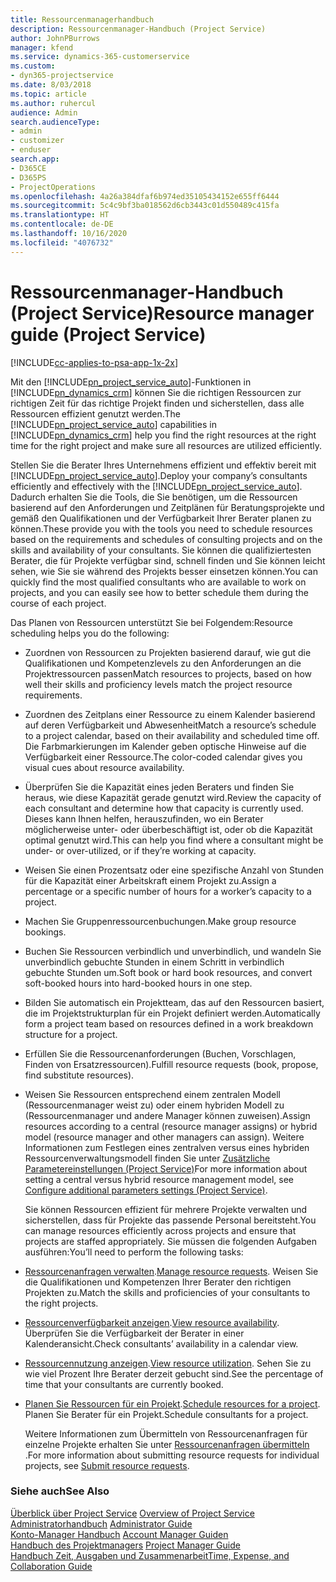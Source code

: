 ```yaml
---
title: Ressourcenmanagerhandbuch
description: Ressourcenmanager-Handbuch (Project Service)
author: JohnPBurrows
manager: kfend
ms.service: dynamics-365-customerservice
ms.custom:
- dyn365-projectservice
ms.date: 8/03/2018
ms.topic: article
ms.author: ruhercul
audience: Admin
search.audienceType:
- admin
- customizer
- enduser
search.app:
- D365CE
- D365PS
- ProjectOperations
ms.openlocfilehash: 4a26a384dfaf6b974ed35105434152e655ff6444
ms.sourcegitcommit: 5c4c9bf3ba018562d6cb3443c01d550489c415fa
ms.translationtype: HT
ms.contentlocale: de-DE
ms.lasthandoff: 10/16/2020
ms.locfileid: "4076732"
---
```

# <a name="resource-manager-guide-project-service"></a><span data-ttu-id="adcd1-103">Ressourcenmanager-Handbuch (Project Service)</span><span class="sxs-lookup"><span data-stu-id="adcd1-103">Resource manager guide (Project Service)</span></span>

[!INCLUDE[cc-applies-to-psa-app-1x-2x](../includes/cc-applies-to-psa-app-1x-2x.md)]

<span data-ttu-id="adcd1-104">Mit den [!INCLUDE[pn_project_service_auto](../includes/pn-project-service-auto.md)]-Funktionen in [!INCLUDE[pn_dynamics_crm](../includes/pn-dynamics-crm.md)] können Sie die richtigen Ressourcen zur richtigen Zeit für das richtige Projekt finden und sicherstellen, dass alle Ressourcen effizient genutzt werden.</span><span class="sxs-lookup"><span data-stu-id="adcd1-104">The [!INCLUDE[pn_project_service_auto](../includes/pn-project-service-auto.md)] capabilities in [!INCLUDE[pn_dynamics_crm](../includes/pn-dynamics-crm.md)] help you find the right resources at the right time for the right project and make sure all resources are utilized efficiently.</span></span>  
  
 <span data-ttu-id="adcd1-105">Stellen Sie die Berater Ihres Unternehmens effizient und effektiv bereit mit [!INCLUDE[pn_project_service_auto](../includes/pn-project-service-auto.md)].</span><span class="sxs-lookup"><span data-stu-id="adcd1-105">Deploy your company’s consultants efficiently and effectively with the [!INCLUDE[pn_project_service_auto](../includes/pn-project-service-auto.md)].</span></span> <span data-ttu-id="adcd1-106">Dadurch erhalten Sie die Tools, die Sie benötigen, um die Ressourcen basierend auf den Anforderungen und Zeitplänen für Beratungsprojekte und gemäß den Qualifikationen und der Verfügbarkeit Ihrer Berater planen zu können.</span><span class="sxs-lookup"><span data-stu-id="adcd1-106">These provide you with the tools you need to schedule resources based on the requirements and schedules of consulting projects and on the skills and availability of your consultants.</span></span> <span data-ttu-id="adcd1-107">Sie können die qualifiziertesten Berater, die für Projekte verfügbar sind, schnell finden und Sie können leicht sehen, wie Sie sie während des Projekts besser einsetzen können.</span><span class="sxs-lookup"><span data-stu-id="adcd1-107">You can quickly find the most qualified consultants who are available to work on projects, and you can easily see how to better schedule them during the course of each project.</span></span>  
  
 <span data-ttu-id="adcd1-108">Das Planen von Ressourcen unterstützt Sie bei Folgendem:</span><span class="sxs-lookup"><span data-stu-id="adcd1-108">Resource scheduling helps you do the following:</span></span>  
  
- <span data-ttu-id="adcd1-109">Zuordnen von Ressourcen zu Projekten basierend darauf, wie gut die Qualifikationen und Kompetenzlevels zu den Anforderungen an die Projektressourcen passen</span><span class="sxs-lookup"><span data-stu-id="adcd1-109">Match resources to projects, based on how well their skills and proficiency levels match the project resource requirements.</span></span>  
  
- <span data-ttu-id="adcd1-110">Zuordnen des Zeitplans einer Ressource zu einem Kalender basierend auf deren Verfügbarkeit und Abwesenheit</span><span class="sxs-lookup"><span data-stu-id="adcd1-110">Match a resource’s schedule to a project calendar, based on their availability and scheduled time off.</span></span> <span data-ttu-id="adcd1-111">Die Farbmarkierungen im Kalender geben optische Hinweise auf die Verfügbarkeit einer Ressource.</span><span class="sxs-lookup"><span data-stu-id="adcd1-111">The color-coded calendar gives you visual cues about resource availability.</span></span>  
  
- <span data-ttu-id="adcd1-112">Überprüfen Sie die Kapazität eines jeden Beraters und finden Sie heraus, wie diese Kapazität gerade genutzt wird.</span><span class="sxs-lookup"><span data-stu-id="adcd1-112">Review the capacity of each consultant and determine how that capacity is currently used.</span></span> <span data-ttu-id="adcd1-113">Dieses kann Ihnen helfen, herauszufinden, wo ein Berater möglicherweise unter- oder überbeschäftigt ist, oder ob die Kapazität optimal genutzt wird.</span><span class="sxs-lookup"><span data-stu-id="adcd1-113">This can help you find where a consultant might be under- or over-utilized, or if they’re working at capacity.</span></span>  
  
- <span data-ttu-id="adcd1-114">Weisen Sie einen Prozentsatz oder eine spezifische Anzahl von Stunden für die Kapazität einer Arbeitskraft einem Projekt zu.</span><span class="sxs-lookup"><span data-stu-id="adcd1-114">Assign a percentage or a specific number of hours for a worker’s capacity to a project.</span></span>  
  
- <span data-ttu-id="adcd1-115">Machen Sie Gruppenressourcenbuchungen.</span><span class="sxs-lookup"><span data-stu-id="adcd1-115">Make group resource bookings.</span></span>  
  
- <span data-ttu-id="adcd1-116">Buchen Sie Ressourcen verbindlich und unverbindlich, und wandeln Sie unverbindlich gebuchte Stunden in einem Schritt in verbindlich gebuchte Stunden um.</span><span class="sxs-lookup"><span data-stu-id="adcd1-116">Soft book or hard book resources, and convert soft-booked hours into hard-booked hours in one step.</span></span>  
  
- <span data-ttu-id="adcd1-117">Bilden Sie automatisch ein Projektteam, das auf den Ressourcen basiert, die im Projektstrukturplan für ein Projekt definiert werden.</span><span class="sxs-lookup"><span data-stu-id="adcd1-117">Automatically form a project team based on resources defined in a work breakdown structure for a project.</span></span>  
  
- <span data-ttu-id="adcd1-118">Erfüllen Sie die Ressourcenanforderungen (Buchen, Vorschlagen, Finden von Ersatzressourcen).</span><span class="sxs-lookup"><span data-stu-id="adcd1-118">Fulfill resource requests (book, propose, find substitute resources).</span></span>  
  
- <span data-ttu-id="adcd1-119">Weisen Sie Ressourcen entsprechend einem zentralen Modell (Ressourcenmanager weist zu) oder einem hybriden Modell zu (Ressourcenmanager und andere Manager können zuweisen).</span><span class="sxs-lookup"><span data-stu-id="adcd1-119">Assign resources according to a central (resource manager assigns) or hybrid model (resource manager and other managers can assign).</span></span> <span data-ttu-id="adcd1-120">Weitere Informationen zum Festlegen eines zentralven versus eines hybriden Ressourcenverwaltungsmodell finden Sie unter [Zusätzliche Parametereinstellungen (Project Service)](../psa/configure-additional-parameters-settings.md)</span><span class="sxs-lookup"><span data-stu-id="adcd1-120">For more information about setting a central versus hybrid resource management model, see [Configure additional parameters settings (Project Service)](../psa/configure-additional-parameters-settings.md).</span></span>  
  
  <span data-ttu-id="adcd1-121">Sie können Ressourcen effizient für mehrere Projekte verwalten und sicherstellen, dass für Projekte das passende Personal bereitsteht.</span><span class="sxs-lookup"><span data-stu-id="adcd1-121">You can manage resources efficiently across projects and ensure that projects are staffed appropriately.</span></span> <span data-ttu-id="adcd1-122">Sie müssen die folgenden Aufgaben ausführen:</span><span class="sxs-lookup"><span data-stu-id="adcd1-122">You’ll need to perform the following tasks:</span></span>  
  
- <span data-ttu-id="adcd1-123">[Ressourcenanfragen verwalten](../psa/manage-resource-requests.md).</span><span class="sxs-lookup"><span data-stu-id="adcd1-123">[Manage resource requests](../psa/manage-resource-requests.md).</span></span> <span data-ttu-id="adcd1-124">Weisen Sie die Qualifikationen und Kompetenzen Ihrer Berater den richtigen Projekten zu.</span><span class="sxs-lookup"><span data-stu-id="adcd1-124">Match the skills and proficiencies of your consultants to the right projects.</span></span>  
  
- <span data-ttu-id="adcd1-125">[Ressourcenverfügbarkeit anzeigen](../psa/view-resource-availability.md).</span><span class="sxs-lookup"><span data-stu-id="adcd1-125">[View resource availability](../psa/view-resource-availability.md).</span></span> <span data-ttu-id="adcd1-126">Überprüfen Sie die Verfügbarkeit der Berater in einer Kalenderansicht.</span><span class="sxs-lookup"><span data-stu-id="adcd1-126">Check consultants’ availability in a calendar view.</span></span>  
  
- <span data-ttu-id="adcd1-127">[Ressourcennutzung anzeigen](../psa/view-resource-utilization.md).</span><span class="sxs-lookup"><span data-stu-id="adcd1-127">[View resource utilization](../psa/view-resource-utilization.md).</span></span> <span data-ttu-id="adcd1-128">Sehen Sie zu wie viel Prozent Ihre Berater derzeit gebucht sind.</span><span class="sxs-lookup"><span data-stu-id="adcd1-128">See the percentage of time that your consultants are currently booked.</span></span>  
  
- <span data-ttu-id="adcd1-129">[Planen Sie Ressourcen für ein Projekt](../psa/schedule-resources-project.md).</span><span class="sxs-lookup"><span data-stu-id="adcd1-129">[Schedule resources for a project](../psa/schedule-resources-project.md).</span></span> <span data-ttu-id="adcd1-130">Planen Sie Berater für ein Projekt.</span><span class="sxs-lookup"><span data-stu-id="adcd1-130">Schedule consultants for a project.</span></span>  
  
  <span data-ttu-id="adcd1-131">Weitere Informationen zum Übermitteln von Ressourcenanfragen für einzelne Projekte erhalten Sie unter [Ressourcenanfragen übermitteln](../psa/submit-resource-requests.md) .</span><span class="sxs-lookup"><span data-stu-id="adcd1-131">For more information about submitting resource requests for individual projects, see [Submit resource requests](../psa/submit-resource-requests.md).</span></span>  
  
### <a name="see-also"></a><span data-ttu-id="adcd1-132">Siehe auch</span><span class="sxs-lookup"><span data-stu-id="adcd1-132">See Also</span></span>  
 <span data-ttu-id="adcd1-133">[Überblick über Project Service](../psa/overview.md) </span><span class="sxs-lookup"><span data-stu-id="adcd1-133">[Overview of Project Service](../psa/overview.md) </span></span>  
 <span data-ttu-id="adcd1-134">[Administratorhandbuch](../psa/admin-guide.md) </span><span class="sxs-lookup"><span data-stu-id="adcd1-134">[Administrator Guide](../psa/admin-guide.md) </span></span>  
 <span data-ttu-id="adcd1-135">[Konto-Manager Handbuch](../psa/account-manager-guide.md) </span><span class="sxs-lookup"><span data-stu-id="adcd1-135">[Account Manager Guiden](../psa/account-manager-guide.md) </span></span>  
 <span data-ttu-id="adcd1-136">[Handbuch des Projektmanagers](../psa/project-manager-guide.md) </span><span class="sxs-lookup"><span data-stu-id="adcd1-136">[Project Manager Guide](../psa/project-manager-guide.md) </span></span>  
 [<span data-ttu-id="adcd1-137">Handbuch Zeit, Ausgaben und Zusammenarbeit</span><span class="sxs-lookup"><span data-stu-id="adcd1-137">Time, Expense, and Collaboration Guide</span></span>](../psa/time-expense-collaboration-guide.md)
